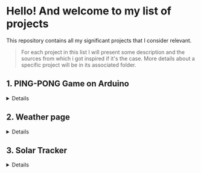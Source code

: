 # Hello! And welcome to my list of projects

This repository contains all my significant projects that I consider relevant.

> For each project in this list I will present some description and the sources from which i got inspired if it's the case. More details about a specific project will be in its associated folder.

## 1. PING-PONG Game on Arduino

<details>

### Source of inspiration

<https://www.tinkercad.com/things/8B5LpJXjQRa-ping-pong-game>

### Description

Imagine this situation: you are with your friends somewhere out and the boredom makes its appearance. Everyone wants to do something different and go to different places. Lucky for you that you have an amazing game of Ping-Pong that will enjoy everyone. All they had to do is to move the paddle with the help of a potentiometer and try to hit the ball.

This project was done in December 2023 as a project for "Linear Electronic Circuits" course from my faculty.
![Ping-pong Home Page](https://github.com/claulau001/projects/assets/147533902/0cc0fe97-e4ea-4b47-b542-265892e81b42)

### What I've learned

- how to handle real time given tasks (the move of potentiometer, press the button)
- working with classes
- implementing a circuit and using it
- how the digital/analog signals works

</details>

## 2. Weather page

<details>

### Description

You want to go on a vacation somewhere far from your home country, but you're unsure about the current weather conditions. You have a couple of options to get informed: you could open your phone's basic weather app that everyone uses, or you could check out my weather page. There, you can search for your desired destination. You'll receive the best weather information for the current day or for the next 5 days.

This project was done in December 2023 as a project for "Web Technologies" course from my faculty.

### What I've learned

- fundamental JavaScript
- using fetch functionality
- solving UI/UX tasks
- working with APIs

</details>

## 3. Solar Tracker

<details>

### Description

We all use electrical energy in our daily lives, but not everyone considers where this energy comes from. It's crucial to rely on renewable sources for our electricity. In this project, I aim to maximize the efficiency of a solar panel by enabling it to track the sun, allowing it to generate electricity more effectively. I've designed this solar tracker to be user-friendly: simply position it with the photoresistors facing east, south, and west, and you can enjoy clean energy for your devices.

This project was done in August 2024 for personal use.

### What I've learned

- working with a stepper motor
- using a voltage divider
- using a receiver module

</details>
